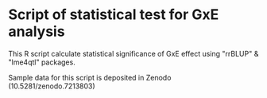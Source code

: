 # Script of statistical test for GxE analysis

This R script calculate statistical significance of GxE effect using "rrBLUP" & "lme4qtl" packages.

Sample data for this script is deposited in Zenodo (10.5281/zenodo.7213803)